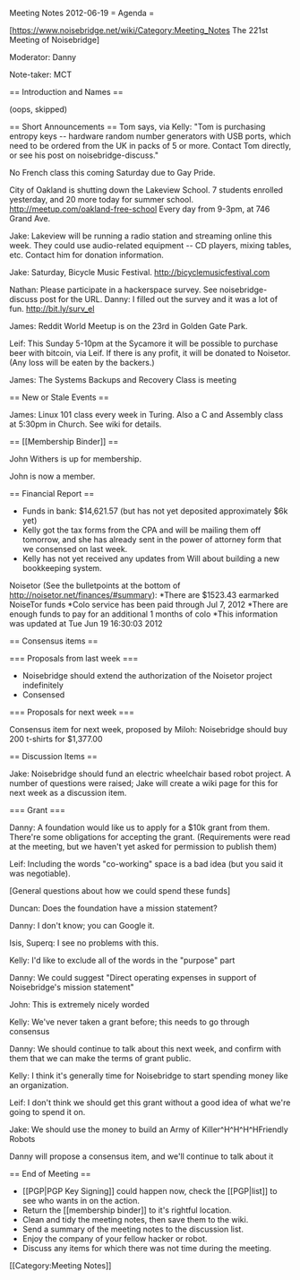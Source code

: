 Meeting Notes 2012-06-19 
 = Agenda =

[https://www.noisebridge.net/wiki/Category:Meeting_Notes The 221st Meeting of Noisebridge]

Moderator: Danny

Note-taker: MCT

== Introduction and Names ==

(oops, skipped)

== Short Announcements ==
Tom says, via Kelly: "Tom is purchasing entropy keys -- hardware random number generators with USB ports, which need to be ordered from the UK in packs of 5 or more.  Contact Tom directly, or see his post on noisebridge-discuss."

No French class this coming Saturday due to Gay Pride.

City of Oakland is shutting down the Lakeview School.  7 students enrolled yesterday, and 20 more today for summer school.  http://meetup.com/oakland-free-school  Every day from 9-3pm, at 746 Grand Ave.

Jake: Lakeview will be running a radio station and streaming online this week.  They could use audio-related equipment -- CD players, mixing tables, etc.  Contact him for donation information.

Jake: Saturday, Bicycle Music Festival.  http://bicyclemusicfestival.com

Nathan: Please participate in a hackerspace survey.  See noisebridge-discuss post for the URL.  Danny: I filled out the survey and it was a lot of fun.
http://bit.ly/surv_el

James: Reddit World Meetup is on the 23rd in Golden Gate Park.

Leif: This Sunday 5-10pm at the Sycamore it will be possible to purchase beer with bitcoin, via Leif.  If there is any profit, it will be donated to Noisetor.  (Any loss will be eaten by the backers.)

James: The Systems Backups and Recovery Class is meeting

== New or Stale Events ==

James: Linux 101 class every week in Turing.  Also a C and Assembly class at 5:30pm in Church.  See wiki for details.

== [[Membership Binder]] ==

John Withers is up for membership.

John is now a member.

== Financial Report ==
* Funds in bank: $14,621.57 (but has not yet deposited approximately $6k yet)
* Kelly got the tax forms from the CPA and will be mailing them off tomorrow, and she has already sent in the power of attorney form that we consensed on last week.
* Kelly has not yet received any updates from Will about building a new bookkeeping system.

Noisetor (See the bulletpoints at the bottom of http://noisetor.net/finances/#summary):
*There are $1523.43 earmarked NoiseTor funds
*Colo service has been paid through Jul 7, 2012
*There are enough funds to pay for an additional 1 months of colo
*This information was updated at Tue Jun 19 16:30:03 2012

== Consensus items ==

=== Proposals from last week ===

* Noisebridge should extend the authorization of the Noisetor project indefinitely
* Consensed

=== Proposals for next week ===

Consensus item for next week, proposed by Miloh: Noisebridge should buy 200 t-shirts for $1,377.00

== Discussion Items ==

Jake: Noisebridge should fund an electric wheelchair based robot project.  A number of questions were raised; Jake will create a wiki page for this for next week as a discussion item.

=== Grant ===

Danny: A foundation would like us to apply for a $10k grant from them.  There're some obligations for accepting the grant.  (Requirements were read at the meeting, but we haven't yet asked for permission to publish them)

Leif: Including the words "co-working" space is a bad idea (but you said it was negotiable).

[General questions about how we could spend these funds]

Duncan: Does the foundation have a mission statement?

Danny: I don't know; you can Google it.

Isis, Superq: I see no problems with this.

Kelly: I'd like to exclude all of the words in the "purpose" part

Danny: We could suggest "Direct operating expenses in support of Noisebridge's mission statement"

John: This is extremely nicely worded

Kelly: We've never taken a grant before; this needs to go through consensus

Danny: We should continue to talk about this next week, and confirm with them that we can make the terms of grant public.

Kelly: I think it's generally time for Noisebridge to start spending money like an organization.

Leif: I don't think we should get this grant without a good idea of what we're going to spend it on.

Jake: We should use the money to build an Army of Killer^H^H^H^HFriendly Robots

Danny will propose a consensus item, and we'll continue to talk about it

== End of Meeting ==
* [[PGP|PGP Key Signing]] could happen now, check the [[PGP|list]] to see who wants in on the action.
* Return the [[membership binder]] to it's rightful location.
* Clean and tidy the meeting notes, then save them to the wiki.
* Send a summary of the meeting notes to the discussion list.
* Enjoy the company of your fellow hacker or robot.
* Discuss any items for which there was not time during the meeting.

[[Category:Meeting Notes]]